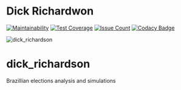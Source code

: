 Dick Richardwon
===========

[![Maintainability](https://api.codeclimate.com/v1/badges/bb12ccf2ddcb9bab212b/maintainability)](https://codeclimate.com/github/darthjee/dick_richardson/maintainability)
[![Test Coverage](https://api.codeclimate.com/v1/badges/bb12ccf2ddcb9bab212b/test_coverage)](https://codeclimate.com/github/darthjee/dick_richardson/test_coverage)
[![Issue Count](https://codeclimate.com/github/darthjee/dick_richardson/badges/issue_count.svg)](https://codeclimate.com/github/darthjee/dick_richardson)
[![Codacy Badge](https://app.codacy.com/project/badge/Grade/ec27aea90b9b42c69e6fdc231d84c788)](https://www.codacy.com/gh/darthjee/dick_richardson/dashboard?utm_source=github.com&amp;utm_medium=referral&amp;utm_content=darthjee/dick_richardson&amp;utm_campaign=Badge_Grade)

![dick_richardson](https://raw.githubusercontent.com/darthjee/dick_richardson/master/dick_richardson.jpg)

# dick_richardson
Brazillian elections analysis and simulations
